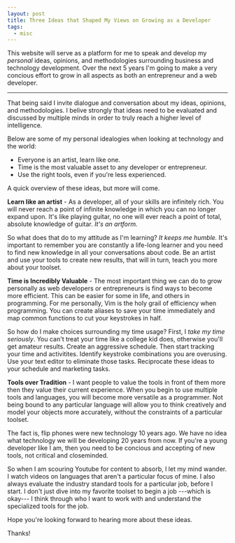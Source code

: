 ```yaml
---
layout: post
title: Three Ideas that Shaped My Views on Growing as a Developer
tags:
  - misc
---
```


This website will serve as a platform for me to speak and develop my *personal* ideas, opinions, and methodologies surrounding business and technology development. Over the next 5 years I'm going to make a very concious effort to grow in all aspects as both an entrepreneur and a web developer.

-----

That being said I invite dialogue and conversation about my ideas, opinions, and methodologies. I belive strongly that ideas need to be evaluated and discussed by multiple minds in order to truly reach a higher level of intelligence. 

Below are some of my personal idealogies when looking at technology and the world:

* Everyone is an artist, learn like one.
* Time is the most valuable asset to any developer or entrepreneur. 
* Use the right tools, even if you're less experienced. 

A quick overview of these ideas, but more will come.


**Learn like an artist** - As a developer, all of your skills are infinitely rich. You will never reach a point of infinite knowledge in which you can no longer expand upon. It's like playing guitar, no one will ever reach a point of total, absolute knowledge of guitar. *It's an artform.*

So what does that do to my attitude as I'm learning? *It keeps me humble.* It's important to remember you are constantly a life-long learner and you need to find new knowledge in all your conversations about code. Be an artist and use your tools to create new results, that will in turn, teach you more about your toolset.

**Time is Incredibly Valuable** - The most important thing we can do to grow personally as web developers or entrepreneurs is find ways to become more efficient. This can be easier for some in life, and others in programming. For me personally, Vim is the holy grail of efficiency when programming. You can create aliases to save your time immediately and map common functions to cut your keystrokes in half. 

So how do I make choices surrounding my time usage? First, I *take my time seriously*. You can't treat your time like a college kid does, otherwise you'll get amateur results. Create an aggressive schedule. Then start tracking your time and activitites. Identify keystroke combinations you are overusing. Use your text editor to eliminate those tasks. Reciprocate these ideas to your schedule and marketing tasks.

**Tools over Tradition** - I want people to value the tools in front of them more then they value their current experience. When you begin to use multiple tools and languages, you will become more versatile as a programmer. Not being bound to any particular language will allow you to think creatively and model your objects more accurately, without the constraints of a particular toolset. 

The fact is, flip phones were new technology 10 years ago. We have no idea what technology we will be developing 20 years from now. If you're a young developer like I am, then you need to be concious and accepting of new tools, not critical and closeminded.

So when I am scouring Youtube for content to absorb, I let my mind wander. I watch videos on languages that aren't a particular focus of mine. I also always evaluate the industry standard tools for a particular job, before I start. I don't just dive into my favorite toolset to begin a job ---which is okay--- I think through who I want to work with and understand the specialized tools for the job.

Hope you're looking forward to hearing more about these ideas.

Thanks!
